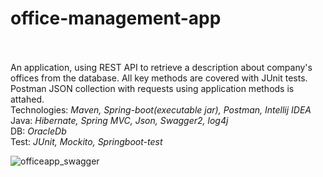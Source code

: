 # office-management-app <br></br>
An application, using REST API to retrieve a description about company's offices from the database. All key methods are covered with JUnit tests. Postman JSON collection with requests using application methods is attahed.
<br>Technologies: _Maven, Spring-boot(executable jar), Postman, Intellij IDEA_ </br>
Java: _Hibernate, Spring MVC, Json, Swagger2, log4j_ 
<br>DB: _OracleDb_ </br>
Test: _JUnit, Mockito, Springboot-test_

![officeapp_swagger](https://user-images.githubusercontent.com/30008280/55425890-2ff6da00-558c-11e9-8650-473a7f457c1b.png)

